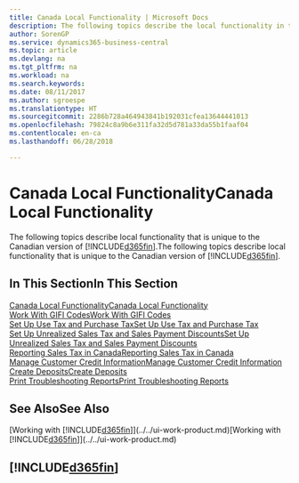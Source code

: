 ```yaml
---
title: Canada Local Functionality | Microsoft Docs
description: The following topics describe the local functionality in the Canadian version of Business Central.
author: SorenGP
ms.service: dynamics365-business-central
ms.topic: article
ms.devlang: na
ms.tgt_pltfrm: na
ms.workload: na
ms.search.keywords: 
ms.date: 08/11/2017
ms.author: sgroespe
ms.translationtype: HT
ms.sourcegitcommit: 2286b728a464943841b192031cfea13644441013
ms.openlocfilehash: 79824c8a9b6e311fa32d5d781a33da55b1faaf04
ms.contentlocale: en-ca
ms.lasthandoff: 06/28/2018

---
```

# <a name="canada-local-functionality"></a><span data-ttu-id="b98d9-103">Canada Local Functionality</span><span class="sxs-lookup"><span data-stu-id="b98d9-103">Canada Local Functionality</span></span>
<span data-ttu-id="b98d9-104">The following topics describe local functionality that is unique to the Canadian version of [!INCLUDE[d365fin](../../includes/d365fin_md.md)].</span><span class="sxs-lookup"><span data-stu-id="b98d9-104">The following topics describe local functionality that is unique to the Canadian version of [!INCLUDE[d365fin](../../includes/d365fin_md.md)].</span></span>  

## <a name="in-this-section"></a><span data-ttu-id="b98d9-105">In This Section</span><span class="sxs-lookup"><span data-stu-id="b98d9-105">In This Section</span></span>
[<span data-ttu-id="b98d9-106">Canada Local Functionality</span><span class="sxs-lookup"><span data-stu-id="b98d9-106">Canada Local Functionality</span></span>](canada-local-functionality.md)  
[<span data-ttu-id="b98d9-107">Work With GIFI Codes</span><span class="sxs-lookup"><span data-stu-id="b98d9-107">Work With GIFI Codes</span></span>](work-gifi-codes.md)  
[<span data-ttu-id="b98d9-108">Set Up Use Tax and Purchase Tax</span><span class="sxs-lookup"><span data-stu-id="b98d9-108">Set Up Use Tax and Purchase Tax</span></span>](how-to-set-up-use-tax-and-purchase-tax.md)  
[<span data-ttu-id="b98d9-109">Set Up Unrealized Sales Tax and Sales Payment Discounts</span><span class="sxs-lookup"><span data-stu-id="b98d9-109">Set Up Unrealized Sales Tax and Sales Payment Discounts</span></span>](how-to-set-up-unrealized-sales-tax-and-sales-payment-discounts.md)  
[<span data-ttu-id="b98d9-110">Reporting Sales Tax in Canada</span><span class="sxs-lookup"><span data-stu-id="b98d9-110">Reporting Sales Tax in Canada</span></span>](ca-sales-tax.md)  
[<span data-ttu-id="b98d9-111">Manage Customer Credit Information</span><span class="sxs-lookup"><span data-stu-id="b98d9-111">Manage Customer Credit Information</span></span>](how-to-manage-customer-credit-information.md)  
[<span data-ttu-id="b98d9-112">Create Deposits</span><span class="sxs-lookup"><span data-stu-id="b98d9-112">Create Deposits</span></span>](how-to-create-deposits.md)  
[<span data-ttu-id="b98d9-113">Print Troubleshooting Reports</span><span class="sxs-lookup"><span data-stu-id="b98d9-113">Print Troubleshooting Reports</span></span>](how-to-print-troubleshooting-reports.md)

## <a name="see-also"></a><span data-ttu-id="b98d9-114">See Also</span><span class="sxs-lookup"><span data-stu-id="b98d9-114">See Also</span></span>
<span data-ttu-id="b98d9-115">[Working with [!INCLUDE[d365fin](../../includes/d365fin_md.md)]](../../ui-work-product.md)</span><span class="sxs-lookup"><span data-stu-id="b98d9-115">[Working with [!INCLUDE[d365fin](../../includes/d365fin_md.md)]](../../ui-work-product.md)</span></span>   

## [!INCLUDE[d365fin](../../includes/free_trial_md.md)]  
 

